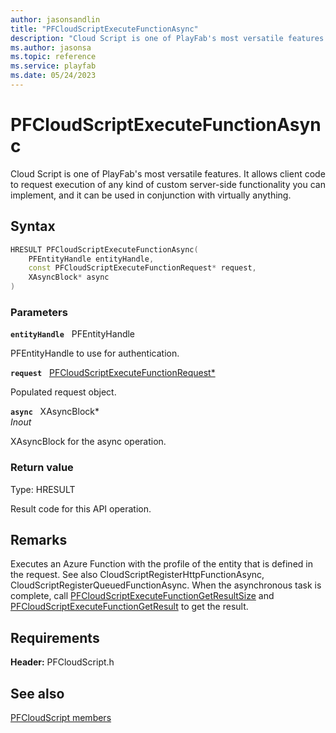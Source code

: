 ```yaml
---
author: jasonsandlin
title: "PFCloudScriptExecuteFunctionAsync"
description: "Cloud Script is one of PlayFab's most versatile features. It allows client code to request execution of any kind of custom server-side functionality you can implement, and it can be used in conjunction with virtually anything."
ms.author: jasonsa
ms.topic: reference
ms.service: playfab
ms.date: 05/24/2023
---
```


# PFCloudScriptExecuteFunctionAsync  

Cloud Script is one of PlayFab's most versatile features. It allows client code to request execution of any kind of custom server-side functionality you can implement, and it can be used in conjunction with virtually anything.  

## Syntax  
  
```cpp
HRESULT PFCloudScriptExecuteFunctionAsync(  
    PFEntityHandle entityHandle,  
    const PFCloudScriptExecuteFunctionRequest* request,  
    XAsyncBlock* async  
)  
```  
  
### Parameters  
  
**`entityHandle`** &nbsp; PFEntityHandle  
  
PFEntityHandle to use for authentication.  
  
**`request`** &nbsp; [PFCloudScriptExecuteFunctionRequest*](../../pfcloudscripttypes/structs/pfcloudscriptexecutefunctionrequest.md)  
  
Populated request object.  
  
**`async`** &nbsp; XAsyncBlock*  
*_Inout_*  
  
XAsyncBlock for the async operation.  
  
  
### Return value
Type: HRESULT
  
Result code for this API operation.
  
## Remarks  
  
Executes an Azure Function with the profile of the entity that is defined in the request. See also CloudScriptRegisterHttpFunctionAsync, CloudScriptRegisterQueuedFunctionAsync. When the asynchronous task is complete, call [PFCloudScriptExecuteFunctionGetResultSize](pfcloudscriptexecutefunctiongetresultsize.md) and [PFCloudScriptExecuteFunctionGetResult](pfcloudscriptexecutefunctiongetresult.md) to get the result.
  
## Requirements  
  
**Header:** PFCloudScript.h
  
## See also  
[PFCloudScript members](../pfcloudscript_members.md)  

  
  
